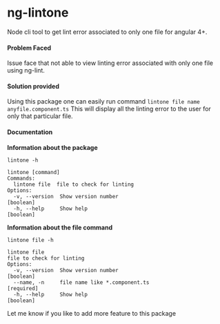 # ng-lintone
Node cli tool to get lint error associated to only one file for angular 4+.

#### Problem Faced
Issue face that not able to view linting error associated with only one file using ng-lint.

#### Solution provided
Using this package one can easily run command
`lintone file name anyfile.component.ts`
This will display all the linting error to the user for only that particular file.

#### Documentation
**Information about the package**

`lintone -h`
```
lintone [command]
Commands:
  lintone file  file to check for linting
Options:
  -v, --version  Show version number                                  [boolean]
  -h, --help     Show help                                            [boolean]
```

**Information about the file command**

`lintone file -h`
```
lintone file
file to check for linting
Options:
  -v, --version  Show version number                                 [boolean]
  --name, -n     file name like *.component.ts                       [required]
  -h, --help     Show help                                           [boolean]
```

Let me know if you like to add more feature to this package

